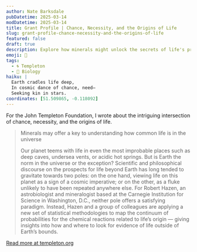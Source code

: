 ```yaml
---
author: Nate Barksdale
pubDatetime: 2025-03-14
modDatetime: 2025-03-14
title: Grant Profile | Chance, Necessity, and the Origins of Life
slug: grant-profile-chance-necessity-and-the-origins-of-life
featured: false
draft: true
description: Explore how minerals might unlock the secrets of life's prevalence in the universe with Robert Hazen's innovative research.
emoji: 🌌
tags:
  - 🌀 Templeton
  - 🧬 Biology
haiku: |
  Earth cradles life deep,
  In cosmic dance of chance, need—
  Seeking kin in stars.
coordinates: [51.509865, -0.118092]
---
```


For the John Templeton Foundation, I wrote about the intriguing intersection of chance, necessity, and the origins of life.

> Minerals may offer a key to understanding how common life is in the universe
>
> Our planet teems with life in even the most improbable places such as deep caves, undersea vents, or acidic hot springs. But is Earth the norm in the universe or the exception? Scientific and philosophical discourse on the prospects for life beyond Earth has long tended to gravitate towards two poles: on the one hand, viewing life on this planet as a sign of a cosmic imperative; or on the other, as a fluke unlikely to have been repeated anywhere else. For Robert Hazen, an astrobiologist and mineralogist based at the Carnegie Institution for Science in Washington, D.C., neither pole offers a satisfying paradigm. Instead, Hazen and a group of colleagues are applying a new set of statistical methodologies to map the continuum of probabilities for the chemical reactions related to life’s origin — giving insights into how and where to look for evidence of life outside of Earth’s bounds.

[Read more at templeton.org](https://www.templeton.org/grant/chance-necessity-and-the-origins-of-life)
